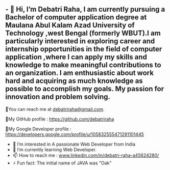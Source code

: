 
<h2>- 👋 Hi, I’m Debatri Raha, I am currently pursuing a Bachelor of computer application degree at Maulana Abul Kalam Azad University of Technology ,west Bengal (formerly WBUT).I am particularly interested in exploring career and internship opportunities in the field of computer application ,where I can apply my skills and knowledge to make meaningful contributions to an organization. I am enthusiastic about work hard and acquiring as much knowledge as possible to accomplish my goals. My passion for innovation and problem solving.</h2>

📧You can reach me at debatriraha@gmail.com.

📌My GitHub profile : https://github.com/debatriraha

📌My Google Developer profile : https://developers.google.com/profile/u/105832555471291101445
- 👀 I’m interested in A passionate Web Developer from India
- 🌱 I’m currently learning Web Developer.
- 📫 How to reach me : www.linkedin.com/in/debatri-raha-a45624280/
- ⚡ Fun fact: The initial name of JAVA was "Oak"

<!---
debatriraha/debatriraha is a ✨ special ✨ repository because its `README.md` (this file) appears on your GitHub profile.
You can click the Preview link to take a look at your changes.
--->
